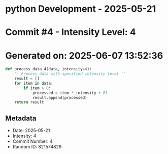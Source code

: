 ﻿# python Development - 2025-05-21
# Commit #4 - Intensity Level: 4
# Generated on: 2025-06-07 13:52:36
```python
def process_data_4(data, intensity=4):
    '''Process data with specified intensity level'''
    result = []
    for item in data:
        if item > 0:
            processed = item * intensity + 81
            result.append(processed)
    return result
```
## Metadata
- Date: 2025-05-21
- Intensity: 4
- Commit Number: 4
- Random ID: 821574829
